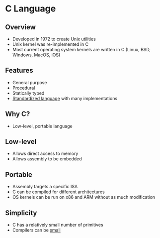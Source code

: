 C Language
==========

Overview
--------

- Developed in 1972 to create Unix utilities
- Unix kernel was re-implemented in C
- Most current operating system kernels are written in C (Linux, BSD, Windows, MacOS, iOS)

Features
--------

- General purpose
- Procedural
- Statically typed
- [Standardized language](http://www.open-std.org/jtc1/sc22/wg14/www/docs/n1570.pdf) with many implementations

Why C?
------

- Low-level, portable language

Low-level
---------

- Allows direct access to memory
- Allows assembly to be embedded

Portable
--------

- Assembly targets a specific ISA
- C can be compiled for different architectures
- OS kernels can be run on x86 and ARM without as much modification

Simplicity
----------

- C has a relatively small number of primitives
- Compilers can be [small](https://bellard.org/otcc/)
